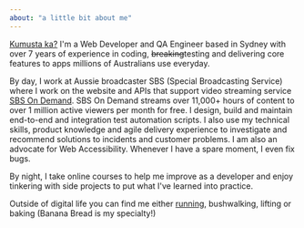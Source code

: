 ```yaml
---
about: "a little bit about me"
---
```

[Kumusta ka?](https://www.tagaloglang.com/kamusta/) I'm a Web Developer and QA Engineer based in Sydney with over 7 years of experience in coding, ~~breaking~~testing and delivering core features to apps millions of Australians use everyday.

By day, I work at Aussie broadcaster SBS (Special Broadcasting Service) where I work on the website and APIs that support video streaming service [SBS On Demand](https://www.sbs.com.au/ondemand). SBS On Demand streams over 11,000+ hours of content to over 1 million active viewers per month for free. I design, build and maintain end-to-end and integration test automation scripts. I also use my technical skills, product knowledge and agile delivery experience to investigate and recommend solutions to incidents and customer problems. I am also an advocate for Web Accessibility. Whenever I have a spare moment, I even fix bugs.

By night, I take online courses to help me improve as a developer and enjoy tinkering with side projects to put what I've learned into practice.
 
Outside of digital life you can find me either [running](https://www.strava.com/athletes/alexhippo), bushwalking, lifting or baking (Banana Bread is my specialty!)